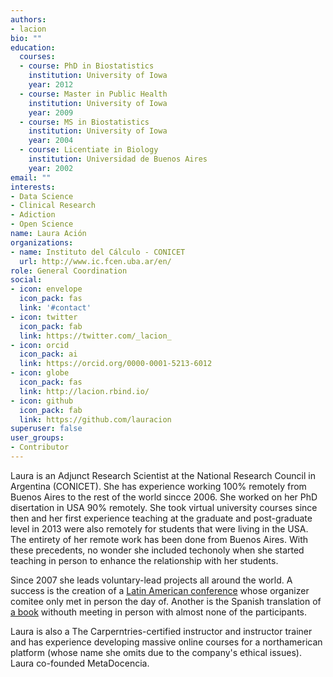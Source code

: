 ```yaml
---
authors:
- lacion
bio: ""
education:
  courses:
  - course: PhD in Biostatistics
    institution: University of Iowa
    year: 2012
  - course: Master in Public Health
    institution: University of Iowa
    year: 2009
  - course: MS in Biostatistics
    institution: University of Iowa
    year: 2004
  - course: Licentiate in Biology
    institution: Universidad de Buenos Aires
    year: 2002
email: ""
interests:
- Data Science
- Clinical Research
- Adiction
- Open Science
name: Laura Ación
organizations:
- name: Instituto del Cálculo - CONICET
  url: http://www.ic.fcen.uba.ar/en/
role: General Coordination
social:
- icon: envelope
  icon_pack: fas
  link: '#contact'
- icon: twitter
  icon_pack: fab
  link: https://twitter.com/_lacion_
- icon: orcid
  icon_pack: ai
  link: https://orcid.org/0000-0001-5213-6012
- icon: globe
  icon_pack: fas
  link: http://lacion.rbind.io/
- icon: github
  icon_pack: fab
  link: https://github.com/lauracion
superuser: false
user_groups:
- Contributor
---
```


Laura is an Adjunct Research Scientist at the National Research Council in Argentina (CONICET). She has experience working 100% remotely from Buenos Aires to the rest of the world sincce 2006. She worked on her PhD disertation in USA 90% remotely. She took virtual university courses since then and her first experience teaching at the graduate and post-graduate level in 2013 were also remotely for students that were living in the USA. The entirety of her remote work has been done from Buenos Aires. With these precedents, no wonder she included techonoly when she started teaching in person to enhance the relationship with her students. 

Since 2007 she leads voluntary-lead projects all around the world. A success is the creation of a [Latin American conference](https://latin-r.com) whose organizer comitee only met in person the day of. Another is the Spanish translation of [a book](https://es.r4ds.hadley.nz) withouth meeting in person with almost none of the participants. 

Laura is also a The Carperntries-certified instructor and instructor trainer and has experience developing massive online courses for a northamerican platform (whose name she omits due to the company's ethical issues). Laura co-founded MetaDocencia.

